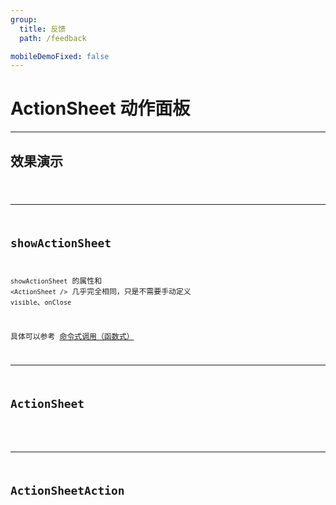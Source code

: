```yaml
---
group:
  title: 反馈
  path: /feedback

mobileDemoFixed: false
---
```


# ActionSheet 动作面板 <ImportCost name="ActionSheet" />

---

## 效果演示

## <code src="./demos/demo1/index.tsx" />

---

## showActionSheet

`showActionSheet` 的属性和 `<ActionSheet />` 几乎完全相同，只是不需要手动定义 `visible`、`onClose`

具体可以参考 [命令式调用（函数式）](/#/exports/feedback/api-method-call)

---

## ActionSheet

<API identifier="ActionSheet" hideTitle src="./type.tsx" exports='["default"]'></API>

---

## ActionSheetAction

<API identifier="ActionSheetAction" hideTitle src="./type.tsx" exports='["DOC_PureActionSheetAction"]'></API>
